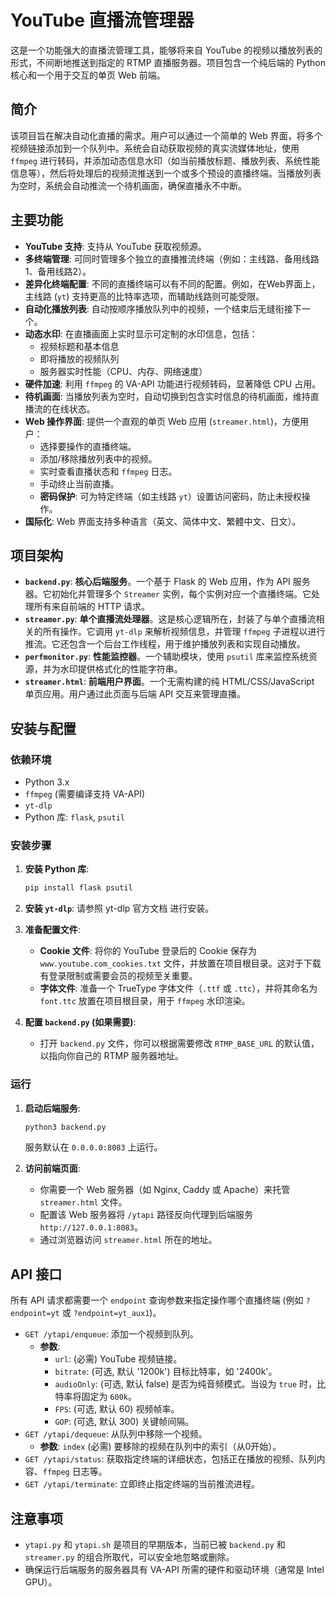 # YouTube 直播流管理器

这是一个功能强大的直播流管理工具，能够将来自 YouTube 的视频以播放列表的形式，不间断地推送到指定的 RTMP 直播服务器。项目包含一个纯后端的 Python 核心和一个用于交互的单页 Web 前端。

## 简介

该项目旨在解决自动化直播的需求。用户可以通过一个简单的 Web 界面，将多个视频链接添加到一个队列中。系统会自动获取视频的真实流媒体地址，使用 `ffmpeg` 进行转码，并添加动态信息水印（如当前播放标题、播放列表、系统性能信息等），然后将处理后的视频流推送到一个或多个预设的直播终端。当播放列表为空时，系统会自动推流一个待机画面，确保直播永不中断。

## 主要功能

- **YouTube 支持**: 支持从 YouTube 获取视频源。
- **多终端管理**: 可同时管理多个独立的直播推流终端（例如：主线路、备用线路1、备用线路2）。
- **差异化终端配置**: 不同的直播终端可以有不同的配置。例如，在Web界面上，主线路 (`yt`) 支持更高的比特率选项，而辅助线路则可能受限。
- **自动化播放列表**: 自动按顺序播放队列中的视频，一个结束后无缝衔接下一个。
- **动态水印**: 在直播画面上实时显示可定制的水印信息，包括：
    - 视频标题和基本信息
    - 即将播放的视频队列
    - 服务器实时性能（CPU、内存、网络速度）
- **硬件加速**: 利用 `ffmpeg` 的 VA-API 功能进行视频转码，显著降低 CPU 占用。
- **待机画面**: 当播放列表为空时，自动切换到包含实时信息的待机画面，维持直播流的在线状态。
- **Web 操作界面**: 提供一个直观的单页 Web 应用 (`streamer.html`)，方便用户：
    - 选择要操作的直播终端。
    - 添加/移除播放列表中的视频。
    - 实时查看直播状态和 `ffmpeg` 日志。
    - 手动终止当前直播。
    - **密码保护**: 可为特定终端（如主线路 `yt`）设置访问密码，防止未授权操作。
- **国际化**: Web 界面支持多种语言（英文、简体中文、繁體中文、日文）。

## 项目架构

- **`backend.py`**: **核心后端服务**。一个基于 Flask 的 Web 应用，作为 API 服务器。它初始化并管理多个 `Streamer` 实例，每个实例对应一个直播终端。它处理所有来自前端的 HTTP 请求。
- **`streamer.py`**: **单个直播流处理器**。这是核心逻辑所在，封装了与单个直播流相关的所有操作。它调用 `yt-dlp` 来解析视频信息，并管理 `ffmpeg` 子进程以进行推流。它还包含一个后台工作线程，用于维护播放列表和实现自动播放。
- **`perfmonitor.py`**: **性能监控器**。一个辅助模块，使用 `psutil` 库来监控系统资源，并为水印提供格式化的性能字符串。
- **`streamer.html`**: **前端用户界面**。一个无需构建的纯 HTML/CSS/JavaScript 单页应用。用户通过此页面与后端 API 交互来管理直播。

## 安装与配置

### 依赖环境

- Python 3.x
- `ffmpeg` (需要编译支持 VA-API)
- `yt-dlp`
- Python 库: `flask`, `psutil`

### 安装步骤

1.  **安装 Python 库**:
    ```bash
    pip install flask psutil
    ```

2.  **安装 `yt-dlp`**:
    请参照 yt-dlp 官方文档 进行安装。

3.  **准备配置文件**:
    - **Cookie 文件**: 将你的 YouTube 登录后的 Cookie 保存为 `www.youtube.com_cookies.txt` 文件，并放置在项目根目录。这对于下载有登录限制或需要会员的视频至关重要。
    - **字体文件**: 准备一个 TrueType 字体文件（`.ttf` 或 `.ttc`），并将其命名为 `font.ttc` 放置在项目根目录，用于 `ffmpeg` 水印渲染。

4.  **配置 `backend.py` (如果需要)**:
    - 打开 `backend.py` 文件，你可以根据需要修改 `RTMP_BASE_URL` 的默认值，以指向你自己的 RTMP 服务器地址。

### 运行

1.  **启动后端服务**:
    ```bash
    python3 backend.py
    ```
    服务默认在 `0.0.0.0:8083` 上运行。

2.  **访问前端页面**:
    - 你需要一个 Web 服务器（如 Nginx, Caddy 或 Apache）来托管 `streamer.html` 文件。
    - 配置该 Web 服务器将 `/ytapi` 路径反向代理到后端服务 `http://127.0.0.1:8083`。
    - 通过浏览器访问 `streamer.html` 所在的地址。

## API 接口

所有 API 请求都需要一个 `endpoint` 查询参数来指定操作哪个直播终端 (例如 `?endpoint=yt` 或 `?endpoint=yt_aux1`)。

- `GET /ytapi/enqueue`: 添加一个视频到队列。
  - **参数**:
    - `url`: (必需) YouTube 视频链接。
    - `bitrate`: (可选, 默认 '1200k') 目标比特率，如 '2400k'。
    - `audioOnly`: (可选, 默认 false) 是否为纯音频模式。当设为 `true` 时，比特率将固定为 `600k`。
    - `FPS`: (可选, 默认 60) 视频帧率。
    - `GOP`: (可选, 默认 300) 关键帧间隔。
- `GET /ytapi/dequeue`: 从队列中移除一个视频。
  - **参数**: `index` (必需) 要移除的视频在队列中的索引（从0开始）。
- `GET /ytapi/status`: 获取指定终端的详细状态，包括正在播放的视频、队列内容、`ffmpeg` 日志等。
- `GET /ytapi/terminate`: 立即终止指定终端的当前推流进程。

## 注意事项

- `ytapi.py` 和 `ytapi.sh` 是项目的早期版本，当前已被 `backend.py` 和 `streamer.py` 的组合所取代，可以安全地忽略或删除。
- 确保运行后端服务的服务器具有 VA-API 所需的硬件和驱动环境（通常是 Intel GPU）。